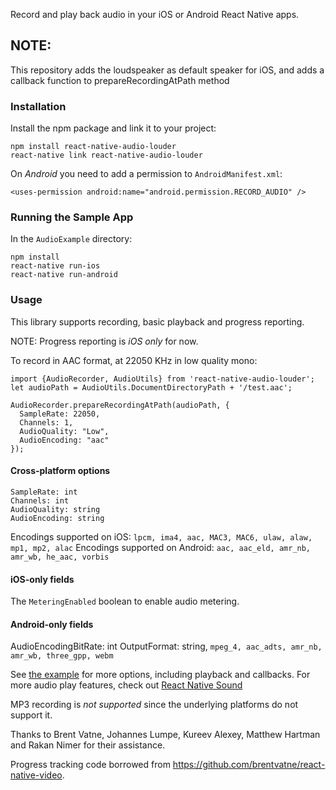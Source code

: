 Record and play back audio in your iOS or Android React Native apps.

## NOTE:
This repository adds the loudspeaker as default speaker for iOS,
and adds a callback function to prepareRecordingAtPath method

### Installation

Install the npm package and link it to your project:

```
npm install react-native-audio-louder
react-native link react-native-audio-louder
```

On *Android* you need to add a permission to `AndroidManifest.xml`:

```
<uses-permission android:name="android.permission.RECORD_AUDIO" />
```

### Running the Sample App

In the `AudioExample` directory:

```
npm install
react-native run-ios
react-native run-android
```

### Usage

This library supports recording, basic playback and progress reporting.

NOTE: Progress reporting is *iOS only* for now.

To record in AAC format, at 22050 KHz in low quality mono:

```
import {AudioRecorder, AudioUtils} from 'react-native-audio-louder';
let audioPath = AudioUtils.DocumentDirectoryPath + '/test.aac';

AudioRecorder.prepareRecordingAtPath(audioPath, {
  SampleRate: 22050,
  Channels: 1,
  AudioQuality: "Low",
  AudioEncoding: "aac"
});
```

#### Cross-platform options

```
SampleRate: int
Channels: int
AudioQuality: string
AudioEncoding: string
```

Encodings supported on iOS: `lpcm, ima4, aac, MAC3, MAC6, ulaw, alaw, mp1, mp2, alac`
Encodings supported on Android: `aac, aac_eld, amr_nb, amr_wb, he_aac, vorbis`

#### iOS-only fields

The `MeteringEnabled` boolean to enable audio metering.

#### Android-only fields

AudioEncodingBitRate: int
OutputFormat: string, `mpeg_4, aac_adts, amr_nb, amr_wb, three_gpp, webm`

See [the example](https://github.com/TheCodeVenture/react-native-audio-louder/blob/master/AudioExample/AudioExample.js) for more options, including playback and callbacks. For more audio play features, check out [React Native Sound](https://github.com/zmxv/react-native-sound)

MP3 recording is *not supported* since the underlying platforms do not support it.

Thanks to Brent Vatne, Johannes Lumpe, Kureev Alexey, Matthew Hartman and Rakan Nimer for their assistance.

Progress tracking code borrowed from https://github.com/brentvatne/react-native-video.
